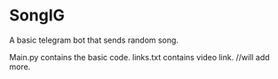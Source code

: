 # SongIG
A basic telegram bot that sends random song.


Main.py contains the basic code.
links.txt contains video link.     //will add more.
